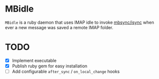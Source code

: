 # MBidle

`MBidle` is a ruby daemon that uses IMAP idle to invoke
[mbsync/isync](http://isync.sourceforge.net/) when ever a new message
was saved a remote IMAP folder.

# TODO

- [X] Implement executable
- [X] Publish ruby gem for easy installation
- [ ] Add configurable `after_sync` / `on_local_change` hooks
